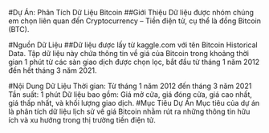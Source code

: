 #Dự Án: Phân Tích Dữ Liệu Bitcoin
##Giới Thiệu
Dữ liệu được nhóm chúng em chọn liên quan đến Cryptocurrency – Tiền điện tử, cụ thể là đồng Bitcoin (BTC).

#Nguồn Dữ Liệu
##Dữ liệu được lấy từ kaggle.com với tên Bitcoin Historical Data. Tập dữ liệu này chứa thông tin về giá của Bitcoin trong khoảng thời gian 1 phút từ các sàn giao dịch được chọn lọc, bắt đầu từ tháng 1 năm 2012 đến hết tháng 3 năm 2021.

#Nội Dung Dữ Liệu
Thời gian: Từ tháng 1 năm 2012 đến tháng 3 năm 2021
Tần suất: 1 phút
Dữ liệu bao gồm: Giá mở cửa, giá đóng cửa, giá cao nhất, giá thấp nhất, và khối lượng giao dịch.
#Mục Tiêu Dự Án
Mục tiêu của dự án là phân tích dữ liệu lịch sử về giá Bitcoin nhằm rút ra những thông tin hữu ích và xu hướng trong thị trường tiền điện tử.